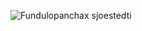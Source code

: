 ![Fundulopanchax sjoestedti](http://aquarium-club.org/Common_Tropical_Fish/Killifish/Fundulopanchax_Killifish/sjoestedti_p.jpg)
